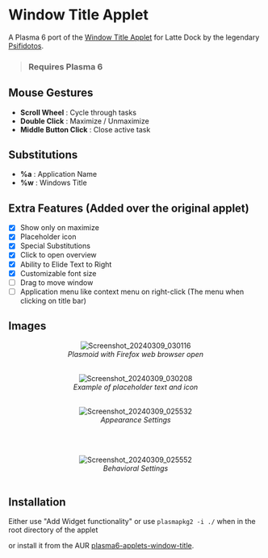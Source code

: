# Window Title Applet
A Plasma 6 port of the [Window Title Applet](https://github.com/psifidotos/applet-window-title/) for Latte Dock by the legendary [Psifidotos](https://github.com/psifidotos).
> ### Requires Plasma 6
## Mouse Gestures
- <b>Scroll Wheel</b> : Cycle through tasks
- <b>Double Click</b> : Maximize / Unmaximize
- <b>Middle Button Click</b> : Close active task
## Substitutions
- <b>%a</b> : Application Name
- <b>%w</b> : Windows Title
## Extra Features (Added over the original applet)

- [x] Show only on maximize
- [x] Placeholder icon
- [x] Special Substitutions
- [x] Click to open overview
- [x] Ability to Elide Text to Right
- [x] Customizable font size
- [ ] Drag to move window
- [ ] Application menu like context menu on right-click (The menu when clicking on title bar)

## Images
<div align="center">
<p>

![Screenshot_20240309_030116](https://github.com/dhruv8sh/plasma6-window-title-applet/assets/67322047/3be393cf-616a-4eb5-ad25-aa47f4ceb250)<br/>
<i>Plasmoid with Firefox web browser open</i>
<br/><br/>
</p>

<p>

![Screenshot_20240309_030208](https://github.com/dhruv8sh/plasma6-window-title-applet/assets/67322047/52c59b33-b278-469c-9111-9ba0a0b2ae4f)<br/>
<i>Example of placeholder text and icon</i>
<br/><br/>
</p>

<p>

![Screenshot_20240309_025532](https://github.com/dhruv8sh/plasma6-window-title-applet/assets/67322047/49a7fbe9-5e9f-4e75-8b05-83e0cd87f8ec)<br/>
<i>Appearance Settings</i>

<br/><br/>
</p>

<p>

![Screenshot_20240309_025552](https://github.com/dhruv8sh/plasma6-window-title-applet/assets/67322047/dd3ced74-c8f5-44d3-9b3a-b886eef694e9)<br/>
<i>Behavioral Settings</i>
<br/><br/>
</p>

</div>

## Installation
Either use "Add Widget functionality" or use ```plasmapkg2 -i ./``` when in the root directory of the applet

or install it from the AUR [plasma6-applets-window-title](https://aur.archlinux.org/packages/plasma6-applets-window-title).
